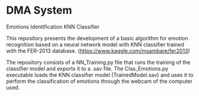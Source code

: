 # DMA System

Emotions Identification KNN Classifier 

This repository presents the development of a basic algorithm for emotion recognition based on a neural network model with KNN classifier trained with the FER-2013 database. (https://www.kaggle.com/msambare/fer2013)

The repository consists of a NN_Training.py file that runs the training of the classifier model and exports it to a .sav file. 
The Clas_Emotions.py executable loads the KNN classifier model (TrainedModel.sav) and uses it to perform the classification of emotions through the webcam of the computer used.
